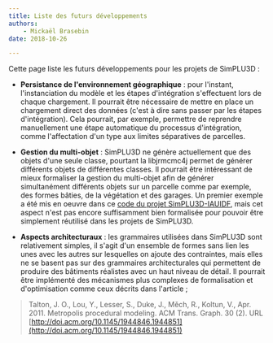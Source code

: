 ```yaml
---
title: Liste des futurs développements
authors:
    - Mickaël Brasebin
date: 2018-10-26

---
```


Cette page liste les futurs développements pour les projets de SimPLU3D :

- **Persistance de l'environnement géographique** : pour l'instant, l'instanciation du modèle et les étapes d'intégration s'effectuent lors de chaque chargement. Il pourrait être nécessaire de mettre en place un chargement direct des données (c'est à dire sans passer par les étapes d'intégration). Cela pourrait, par exemple, permettre de reprendre manuellement une étape automatique du processus d'intégration, comme l'affectation d'un type aux limites séparatives de parcelles.

- **Gestion du multi-objet** : SimPLU3D ne génère actuellement que des objets d'une seule classe, pourtant la libjrmcmc4j permet de générer différents objets de différentes classes. Il pourrait être intéressant de mieux formaliser la gestion du multi-objet afin de générer simultanément différents objets sur un parcelle comme par exemple, des formes bâties, de la végétation et des garages. Un premier exemple a été mis en oeuvre dans ce [code du projet SimPLU3D-IAUIDF](https://github.com/SimPLU3D/simplu3D-iauidf/blob/master/src/main/java/fr/ign/simplu3d/iauidf/optimizer/mix/MultipleBuildingsCuboid.java), mais cet aspect n'est pas encore suffisamment bien formalisée pour pouvoir être simplement réutilisé dans les projets de SimPLU3D.

- **Aspects architecturaux** : les grammaires utilisées dans SimPLU3D sont relativement simples, il s'agit d'un ensemble de formes sans lien les unes avec les autres sur lesquelles on ajoute des contraintes, mais elles ne se basent pas sur des grammaires architecturales qui permettent de produire des bâtiments réalistes avec un haut niveau de détail. Il pourrait être implémenté des mécanismes plus complexes de formalisation et d'optimisation comme ceux décrits dans l'article ;

> Talton, J. O., Lou, Y., Lesser, S., Duke, J., Měch, R., Koltun, V., Apr. 2011. Metropolis procedural modeling. ACM Trans. Graph. 30 (2). URL [http://doi.acm.org/10.1145/1944846.1944851](http://doi.acm.org/10.1145/1944846.1944851)
